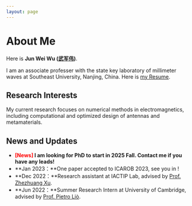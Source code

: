```yaml
---
layout: page
---
```


# About Me

Here is **Jun Wei Wu ([武军伟](https://j-w-wu.github.io/file/英文介绍.pdf))**.

I am an associate professer with the state key laboratory of millimeter waves at Southeast University, Nanjing, China. Here is [my Resume](https://caihanlin.com/file/Resume-HanlinCAI.pdf).

## Research Interests

My current research focuses on numerical methods in electromagnetics, including computational and optimized design of antennas and metamaterials. 

## News and Updates

- **<font color='red'>[News]</font> I am looking for PhD to start in 2025 Fall. Contact me if you have any leads!**
- **Jan 2023：**One paper accepted to ICAROB 2023, see you in !
- **Dec 2022：**Research assistant at IACTIP Lab, advised by [Prof. Zhezhuang Xu](https://dqxy.fzu.edu.cn/en/info/1009/1072.htm).
- **Jun 2022：**Summer Research Intern at University of Cambridge, advised by [Prof. Pietro Liò](https://www.cl.cam.ac.uk/~pl219/ ).
